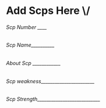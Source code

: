 <h1>Add Scps Here \/ </h1>

<h6>Scp Number ____</h6>
<h6>Scp Name__________</h6>
<h6>About Scp ____________</h6>
<h6>Scp weakness_______________________</h6>
<h6>Scp Strength___________________________</h6>
